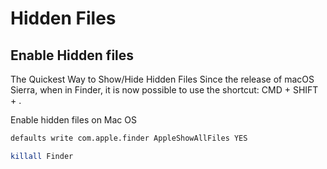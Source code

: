 # Hidden Files

## Enable Hidden files

The Quickest Way to Show/Hide Hidden Files Since the release of macOS Sierra, when in Finder, it is now possible to use the shortcut: CMD + SHIFT + .

Enable hidden files on Mac OS

```bash
defaults write com.apple.finder AppleShowAllFiles YES
```

```bash
killall Finder
```